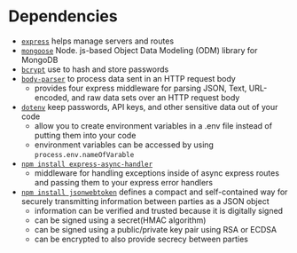 # Dependencies
- [`express`]() helps manage servers and routes
- [`mongoose`]() Node. js-based Object Data Modeling (ODM) library for MongoDB
- [`bcrypt`]() use to hash and store passwords
- [`body-parser`]() to process data sent in an HTTP request body
    - provides four express middleware for parsing JSON, Text, URL-encoded, and raw data sets over an HTTP request body
- [`dotenv`]() keep passwords, API keys, and other sensitive data out of your code
    - allow you to create environment variables in a .env file instead of putting them into your code
    - environment variables can be accessed by using `process.env.nameOfVarable`
- [`npm install express-async-handler`]()
    - middleware for handling exceptions inside of async express routes and passing them to your express error handlers
- [`npm install jsonwebtoken`](https://jwt.io/introduction) defines a compact and self-contained way for securely transmitting information between parties as a JSON object
    - information can be verified and trusted because it is digitally signed
    - can be signed using a secret(HMAC algorithm)
    - can be signed using a public/private key pair using RSA or ECDSA
    - can be encrypted to also provide secrecy between parties